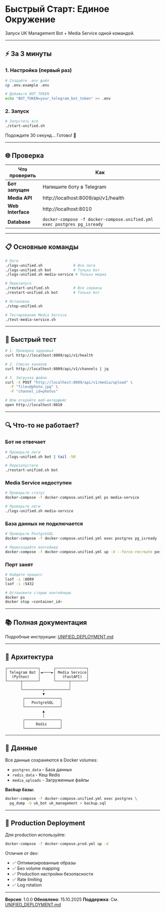 # Быстрый Старт: Единое Окружение

Запуск UK Management Bot + Media Service одной командой.

---

## ⚡ За 3 минуты

### 1. Настройка (первый раз)

```bash
# Создайте .env файл
cp .env.example .env

# Добавьте BOT_TOKEN
echo "BOT_TOKEN=your_telegram_bot_token" >> .env
```

### 2. Запуск

```bash
# Запустить всё
./start-unified.sh
```

Подождите 30 секунд... Готово! 🎉

---

## 🌐 Проверка

| Что проверить | Как |
|---------------|-----|
| **Бот запущен** | Напишите боту в Telegram |
| **Media API** | http://localhost:8009/api/v1/health |
| **Web Interface** | http://localhost:8010 |
| **Database** | `docker-compose -f docker-compose.unified.yml exec postgres pg_isready` |

---

## 📋 Основные команды

```bash
# Логи
./logs-unified.sh              # Все логи
./logs-unified.sh bot          # Только бот
./logs-unified.sh media-service # Только медиа

# Перезапуск
./restart-unified.sh           # Все сервисы
./restart-unified.sh bot       # Только бот

# Остановка
./stop-unified.sh

# Тестирование Media Service
./test-media-service.sh
```

---

## 🧪 Быстрый тест

```bash
# 1. Проверка здоровья
curl http://localhost:8009/api/v1/health

# 2. Список каналов
curl http://localhost:8009/api/v1/channels | jq

# 3. Загрузка файла
curl -X POST "http://localhost:8009/api/v1/media/upload" \
  -F "file=@photo.jpg" \
  -F "channel_id=photos"

# Или откройте веб-интерфейс
open http://localhost:8010
```

---

## 🔍 Что-то не работает?

### Бот не отвечает
```bash
# Проверьте логи
./logs-unified.sh bot | tail -50

# Перезапустите
./restart-unified.sh bot
```

### Media Service недоступен
```bash
# Проверьте статус
docker-compose -f docker-compose.unified.yml ps media-service

# Проверьте логи
./logs-unified.sh media-service
```

### База данных не подключается
```bash
# Проверьте PostgreSQL
docker-compose -f docker-compose.unified.yml exec postgres pg_isready

# Пересоздайте контейнер
docker-compose -f docker-compose.unified.yml up -d --force-recreate postgres
```

### Порт занят
```bash
# Найдите процесс
lsof -i :8009
lsof -i :5432

# Остановите старые контейнеры
docker ps
docker stop <container_id>
```

---

## 📚 Полная документация

Подробные инструкции: [UNIFIED_DEPLOYMENT.md](UNIFIED_DEPLOYMENT.md)

---

## 🎯 Архитектура

```
┌──────────────┐      ┌──────────────┐
│ Telegram Bot │◄────►│ Media Service│
│  (Python)    │      │   (FastAPI)  │
└──────┬───────┘      └──────┬───────┘
       │                     │
       └─────────┬───────────┘
                 ▼
        ┌────────────────┐
        │   PostgreSQL   │
        └────────────────┘
                 ▲
                 │
        ┌────────────────┐
        │     Redis      │
        └────────────────┘
```

---

## 💾 Данные

Все данные сохраняются в Docker volumes:
- `postgres_data` - База данных
- `redis_data` - Кеш Redis
- `media_uploads` - Загруженные файлы

**Backup базы:**
```bash
docker-compose -f docker-compose.unified.yml exec postgres \
  pg_dump -U uk_bot uk_management > backup.sql
```

---

## 🚀 Production Deployment

Для production используйте:
```bash
docker-compose -f docker-compose.prod.yml up -d
```

Отличия от dev:
- ✅ Оптимизированные образы
- ✅ Без volume mapping
- ✅ Production настройки безопасности
- ✅ Rate limiting
- ✅ Log rotation

---

**Версия**: 1.0.0
**Обновлено**: 15.10.2025
**Поддержка**: См. [UNIFIED_DEPLOYMENT.md](UNIFIED_DEPLOYMENT.md)
